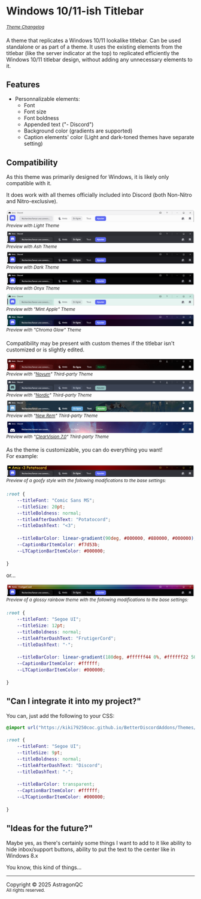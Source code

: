 # Windows 10/11-ish Titlebar

<sup>*[Theme Changelog](./ReleaseChangelog.md)*</sup>

A theme that replicates a Windows 10/11 lookalike titlebar. Can be used standalone or as part of a theme.
It uses the existing elements from the titlebar (like the server indicator at the top) to replicated efficiently the Windows 10/11 titlebar design, without adding any unnecessary elements to it.

## Features

- Personnalizable elements:
  - Font
  - Font size
  - Font boldness
  - Appended text ("- Discord")
  - Background color (gradients are supported)
  - Caption elements' color (Light and dark-toned themes have separate setting)

## Compatibility

As this theme was primarily designed for Windows, it is likely only compatible with it.

It does work with all themes officially included into Discord (both Non-Nitro and Nitro-exclusive).

![LightThemePreview](./Assets/Theme01Preview.png)
<sup>*Preview with Light Theme*</sup>
![AshThemePreview](./Assets/Theme02Preview.png)
<sup>*Preview with Ash Theme*</sup>
![DarkThemePreview](./Assets/Theme03Preview.png)
<sup>*Preview with Dark Theme*</sup>
![OnyxThemePreview](./Assets/Theme04Preview.png)
<sup>*Preview with Onyx Theme*</sup>
![MintAppleThemePreview](./Assets/Theme05Preview.png)
<sup>*Preview with "Mint Apple" Theme*</sup>
![ChromaGlowThemePreview](./Assets/Theme06Preview.png)
<sup>*Preview with "Chroma Glow" Theme*</sup>

Compatibility may be present with custom themes if the titlebar isn't customized or is slightly edited.

![ChromaGlowThemePreview](./Assets/ThemeTP01Preview.png)
<sup>*Preview with "[Novum](https://github.com/przemec/Novum)" Third-party Theme*</sup>
![ThirdPartyNordicThemePreview](./Assets/ThemeTP02Preview.png)
<sup>*Preview with "[Nordic](https://github.com/orblazer/discord-nordic)" Third-party Theme*</sup>
![ThirdPartyNewRemThemePreview](./Assets/ThemeTP03Preview.png)
<sup>*Preview with "[New Rem](https://github.com/ShadowDevilsAvenged/ShadowDevilsAvenged/blob/master/My_Theme_Collection/NewRemTheme.theme.css)" Third-party Theme*</sup>
![ThirdPartyNewRemThemePreview](./Assets/ThemeTP04Preview.png)
<sup>*Preview with "[ClearVision 7.0](https://github.com/ClearVision/ClearVision-v7)" Third-party Theme*</sup>

As the theme is customizable, you can do everything you want!<br>For example:

![GoophyThemePreview](./Assets/Theme07Preview.png)
<sup>*Preview of a goofy style with the following modifications to the base settings:*</sup>
```css
:root {
    --titleFont: "Comic Sans MS";
    --titleSize: 20pt;
    --titleBoldness: normal;
    --titleAfterDashText: "Potatocord";
    --titleDashText: "<3";

    --titleBarColor: linear-gradient(90deg, #000000, #880000, #000000);
    --CaptionBarItemColor: #f7d53b;
    --LTCaptionBarItemColor: #000000;

}
```

or…

![GlossyThemePreview](./Assets/Theme08Preview.png)
<sup>*Preview of a glossy rainbow theme with the following modifications to the base settings:*</sup>
```css
:root {
    --titleFont: "Segoe UI";
    --titleSize: 12pt;
    --titleBoldness: normal;
    --titleAfterDashText: "FrutigerCord";
    --titleDashText: "·";

    --titleBarColor: linear-gradient(180deg, #ffffff44 0%, #ffffff22 50%, #ffffff00 50%, #ffffff11 100%), linear-gradient(90deg, rgba(255,0,0,0.5) 0%, rgba(255,154,0,0.5) 10%, rgba(208,222,33,0.5) 20%, rgba(79,220,74,0.5) 30%, rgba(63,218,216,0.5) 40%, rgba(47,201,226,0.5) 50%, rgba(28,127,238,0.5) 60%, rgba(95,21,242,0.5) 70%, rgba(186,12,248,0.5) 80%, rgba(251,7,217,0.5) 90%, rgba(255,0,0,0.5) 100%);
    --CaptionBarItemColor: #ffffff;
    --LTCaptionBarItemColor: #000000;

}
```

## "Can I integrate it into my project?"

You can, just add the following to your CSS:
```css
@import url("https://kiki79250coc.github.io/BetterDiscordAddons/Themes/Win10ishTitlebar/Theme/ThemeLoader_v1.0.2/Core0.css");

:root {
    --titleFont: "Segoe UI";
    --titleSize: 9pt;
    --titleBoldness: normal;
    --titleAfterDashText: "Discord";
    --titleDashText: "-";

    --titleBarColor: transparent;
    --CaptionBarItemColor: #ffffff;
    --LTCaptionBarItemColor: #000000;

}
```

## "Ideas for the future?"
Maybe yes, as there's certainly some things I want to add to it like ability to hide inbox/support buttons, ability to put the text to the center like in Windows 8.x

You know, this kind of things…





-----

Copyright © 2025 AstragonQC<br><sup>All rights reserved.</sup>

